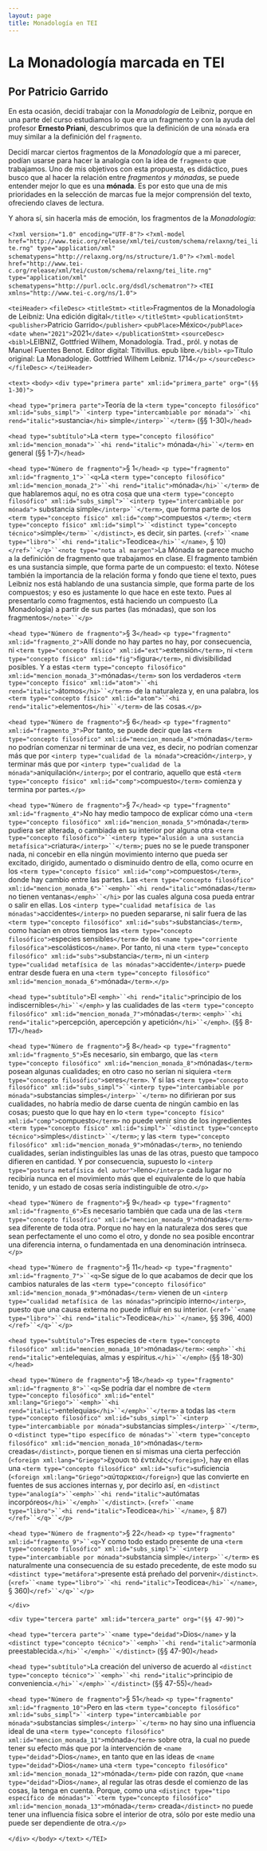```yaml
---
layout: page
title: Monadología en TEI
---
```


# La Monadología marcada en TEI

## Por Patricio Garrido

En esta ocasión, decidí trabajar con la *Monadología* de Leibniz, porque en una parte del curso estudiamos lo que era un fragmento y con la ayuda del profesor
**Ernesto Priani**, descubrimos que la definición de una `mónada` era muy similar a la definición del `fragmento`. 

Decidí marcar ciertos fragmentos de la *Monadología* que a mi parecer, podían usarse para hacer la analogía con la idea de `fragmento` que trabajamos. 
Uno de mis objetivos con esta propuesta, es didáctico, pues busco que al hacer la relación entre *fragmentos y mónadas*, se puede entender mejor lo que es una 
**mónada**. Es por esto que una de mis prioridades en la selección de marcas fue la mejor comprensión del texto, ofreciendo claves de lectura.

Y ahora sí, sin hacerla más de emoción, los fragmentos de la *Monadología*:


`<?xml version="1.0" encoding="UTF-8"?>`
`<?xml-model href="http://www.teic.org/release/xml/tei/custom/schema/relaxng/tei_lite.rng" type="application/xml"    schematypens="http://relaxng.org/ns/structure/1.0"?>`
`<?xml-model href="http://www.tei-c.org/release/xml/tei/custom/schema/relaxng/tei_lite.rng" type="application/xml"
schematypens="http://purl.oclc.org/dsdl/schematron"?>`
`<TEI xmlns="http://www.tei-c.org/ns/1.0">`

`<teiHeader>`
`<fileDesc>`
`<titleStmt>`
`<title>`Fragmentos de la Monadología de Leibniz: Una edición digital`</title>`
`</titleStmt>`
`<publicationStmt>`
`<publisher>`Patricio Garrido`</publisher>`
`<pubPlace>`México`</pubPlace>`
`<date when="2021">`2021`</date>`
`</publicationStmt>`
`<sourceDesc>`
`<bibl>`LEIBNIZ, Gottfried Wilhem, Monadología. Trad., pról. y notas de Manuel Fuentes Benot. Editor digital: Titivillus. epub libre.`</bibl>`
`<p>`Título original: La Monadologie. Gottfried Wilhem Leibniz. 1714`</p>`
`</sourceDesc>`
`</fileDesc>`
`</teiHeader>`

`<text>`
`<body>`
`<div type="primera parte" xml:id="primera_parte" org="(§§ 1-30)">`

`<head type="primera parte">`Teoría de la `<term type="concepto filosófico" xml:id="subs_simpl">``<interp type="intercambiable por mónada">``<hi rend="italic">`sustancia`</hi>` simple`</interp>``</term>` (§§ 1-30)`</head>`

`<head type="subtítulo">`La `<term type="concepto filosófico" xml:id="mencion_monada">``<hi rend="italic">` mónada`</hi>``</term>` en general (§§ 1-7)`</head>`

`<head type="Número de fragmento">`§ 1`</head>`
`<p type="fragmento" xml:id="fragmento_1">``<q>`La `<term type="concepto filosófico" xml:id="mencion_monada_2">``<hi rend="italic">`mónada`</hi>``</term>` de que hablaremos aquí, no es otra cosa que una `<term type="concepto filosófico" xml:id="subs_simpl">``<interp type="intercambiable por mónada">` substancia simple`</interp>``</term>`, que forma parte de los
`<term type="concepto físico" xml:id="comp">`compuestos `</term>`; `<term type="concepto físico" xml:id="simpl">``<distinct type="concepto técnico">`simple`</term>``</distinct>`, es decir, sin partes.
(`<ref>``<name type="libro">``<hi rend="italic">`Teodicea`</hi>``</name>`, § 10)`</ref>``</q>``<note type="nota al margen">`La Mónada se parece mucho a la definición de fragmento que trabajamos en clase. El fragmento también es una sustancia simple, que forma parte de un compuesto: el texto. Nótese también la importancia de la relación forma y fondo que tiene el texto, pues Leibniz nos está hablando de una sustancia simple, que forma parte de los compuestos; y eso es justamente lo que hace en este texto. Pues al presentarlo como fragmentos, está haciendo un compuesto (La Monadología) a partir de sus partes (las mónadas), que son los fragmentos`</note>``</p>`

`<head type="Número de fragmento">`§ 3`</head>`
`<p type="fragmento" xml:id="fragmento_2">`Allí donde no hay partes no hay, por consecuencia, ni `<term type="concepto físico" xml:id="ext">`extensión`</term>`, ni `<term type="concepto físico" xml:id="fig">`figura`</term>`, ni divisibilidad posibles. Y a estas `<term type="concepto filosófico" xml:id="mencion_monada_3">`mónadas`</term>` son los verdaderos
`<term type="concepto físico" xml:id="atom">``<hi rend="italic">`átomos`</hi>``</term>` de la naturaleza y, en una palabra, los `<term type="concepto físico" xml:id="atom">``<hi rend="italic">`elementos`</hi>``</term>` de las cosas.`</p>`

`<head type="Número de fragmento">`§ 6`</head>`
`<p type="fragmento" xml:id="fragmento_3">`Por tanto, se puede decir que las `<term type="concepto filosófico" xml:id="mencion_monada_4">`mónadas`</term>` no podrían comenzar ni terminar de una vez, es decir, no podrían comenzar más que por `<interp type="cualidad de la mónada">`creación`</interp>`, y terminar más que por `<interp type="cualidad de la mónada">`aniquilación`</interp>`; por el contrario, aquello que está `<term type="concepto físico" xml:id="comp">`compuesto`</term>` comienza y termina por partes.`</p>`

`<head type="Número de fragmento">`§ 7`</head>`
`<p type="fragmento" xml:id="fragmento_4">`No hay medio tampoco de explicar cómo una `<term type="concepto filosófico" xml:id="mencion_monada_5">`mónada`</term>` pudiera ser alterada, o cambiada en su interior por alguna otra `<term type="concepto filosófico">``<interp type="alusión a una sustancia metafísica">`criatura`</interp>``</term>`; pues no se le puede transponer nada, ni concebir en ella ningún movimiento interno que pueda ser excitado, dirigido, aumentado o disminuido dentro de ella, como ocurre en los `<term type="concepto físico" xml:id="comp">`compuestos`</term>`, donde hay cambio entre las partes. Las
`<term type="concepto filosófico" xml:id="mencion_monada_6">``<emph>``<hi rend="italic">`mónadas`</term>` no tienen ventanas`</emph>``</hi>` por las cuales alguna cosa pueda entrar o salir en ellas. Los `<interp type="cualidad metafísica de las mónadas">`accidentes`</interp>` no pueden separarse, ni salir fuera de las `<term type="concepto filosófico" xml:id="subs">`substancias`</term>`, como hacían en otros tiempos las `<term type="concepto filosófico">`especies sensibles`</term>` de los `<name type="corriente filosófica">`escolásticos`</name>`.
Por tanto, ni una `<term type="concepto filosófico" xml:id="subs">`substancia`</term>`, ni un `<interp type="cualidad metafísica de las mónadas">`accidente`</interp>` puede entrar desde fuera en una `<term type="concepto filosófico" xml:id="mencion_monada_6">`mónada`</term>`.`</p>`

`<head type="subtítulo">`El `<emph>``<hi rend="italic">`principio de los indiscernibles`</hi>``</emph>` y las cualidades de las `<term type="concepto filosófico" xml:id="mencion_monada_7">`mónadas`</term>`: `<emph>``<hi rend="italic">`percepción, apercepción y apetición`</hi>``</emph>`. (§§ 8-17)`</head>`

`<head type="Número de fragmento">`§ 8`</head>`
`<p type="fragmento" xml:id="fragmento_5">`Es necesario, sin embargo, que las `<term type="concepto filosófico" xml:id="mencion_monada_8">`mónadas`</term>` posean algunas cualidades; en otro caso no serían ni siquiera `<term type="concepto filosófico">`seres`</term>`. Y si las `<term type="concepto filosófico" xml:id="subs_simpl">``<interp type="intercambiable por mónada">`substancias simples`</interp>``</term>` no difirieran por sus cualidades, no habría medio de darse cuenta de ningún cambio en las cosas; puesto que
lo que hay en lo `<term type="concepto físico" xml:id="comp">`compuesto`</term>` no puede venir sino de los ingredientes `<term type="concepto físico" xml:id="simpl">``<distinct type="concepto técnico">`simples`</distinct>``</term>`; y las `<term type="concepto filosófico" xml:id="mencion_monada_9">`mónadas`</term>`, no teniendo cualidades, serían indistinguibles las unas de las otras, puesto que tampoco difieren en cantidad. Y por consecuencia, supuesto lo `<interp type="postura metafísica del autor">`lleno`</interp>` cada lugar no recibiría nunca en el movimiento más que el equivalente de lo que había tenido, y un estado de cosas sería indistinguible de otro.`</p>`

`<head type="Número de fragmento">`§ 9`</head>`
`<p type="fragmento" xml:id="fragmento_6">`Es necesario también que cada una de las `<term type="concepto filosófico" xml:id="mencion_monada_9">`mónadas`</term>` sea diferente de toda otra. Porque no hay en la naturaleza dos seres que sean perfectamente el uno como el otro, y donde no sea posible encontrar una diferencia interna, o fundamentada en una denominación intrínseca.`</p>`

`<head type="Número de fragmento">`§ 11`</head>`
`<p type="fragmento" xml:id="fragmento_7">``<q>`Se sigue de lo que acabamos de decir que los cambios naturales de las `<term type="concepto filosófico" xml:id="mencion_monada_9">`mónadas`</term>` vienen de un `<interp type="cualidad metafísica de las mónadas">`principio interno`</interp>`, puesto que una causa externa no puede influir en su interior.
(`<ref>``<name type="libro">``<hi rend="italic">`Teodicea`</hi>``</name>`, §§ 396, 400)`</ref>``</q>``</p>`

`<head type="subtítulo">`Tres especies de `<term type="concepto filosófico" xml:id="mencion_monada_10">`mónadas`</term>`: `<emph>``<hi rend="italic">`entelequias, almas y espíritus.`</hi>``</emph>` (§§ 18-30)`</head>`

`<head type="Número de fragmento">`§ 18`</head>`
`<p type="fragmento" xml:id="fragmento_8">``<q>`Se podría dar el nombre de `<term type="concepto filosófico" xml:id="entel" xml:lang="Griego">``<emph>``<hi rend="italic">`entelequias`</hi>``</emph>``</term>` a todas las
`<term type="concepto filosófico" xml:id="subs_simpl">``<interp type="intercambiable por mónada">`substancias simples`</interp>``</term>`, o `<distinct type="tipo específico de mónadas">``<term type="concepto filosófico" xml:id="mencion_monada_10">`mónadas`</term>` creadas`</distinct>`, porque tienen en sí mismas una cierta perfección (`<foreign xml:lang="Griego">`ἔχουσι τὸ ἐντελὲς`</foreign>`), hay en ellas una
				 `<term type="concepto filosófico" xml:id="sufic">`suficiencia (`<foreign xml:lang="Griego">`αὐταρκεια`</foreign>`) que las convierte en fuentes de sus acciones internas y, por decirlo así, en `<distinct type="analogía">``<emph>``<hi rend="italic">`autómatas incorpóreos`</hi>``</emph>``</distinct>`.
(`<ref>``<name type="libro">``<hi rend="italic">`Teodicea`</hi>``</name>`, § 87)`</ref>``</q>``</p>`

`<head type="Número de fragmento">`§ 22`</head>`
`<p type="fragmento" xml:id="fragmento_9">``<q>`Y como todo estado presente de una `<term type="concepto filosófico" xml:id="subs_simpl">``<interp type="intercambiable por mónada">`substancia simple`</interp>``</term>` es naturalmente una consecuencia de su estado precedente, de este modo su `<distinct type="metáfora">`presente está preñado del porvenir`</distinct>`.
(`<ref>``<name type="libro">``<hi rend="italic">`Teodicea`</hi>``</name>`, § 360)`</ref>``</q>``</p>`

`</div>`

`<div type="tercera parte" xml:id="tercera_parte" org="(§§ 47-90)">`

`<head type="tercera parte">``<name type="deidad">`Dios`</name>` y la `<distinct type="concepto técnico">``<emph>``<hi rend="italic">`armonía preestablecida.`</hi>``</emph>``</distinct>` (§§ 47-90)`</head>`

`<head type="subtítulo">`La creación del universo de acuerdo al `<distinct type="concepto técnico">``<emph>``<hi rend="italic">`principio de conveniencia.`</hi>``</emph>``</distinct>` (§§ 47-55)`</head>`

`<head type="Número de fragmento">`§ 51`</head>`
`<p type="fragmento" xml:id="fragmento_10">`Pero en las `<term type="concepto filosófico" xml:id="subs_simpl">``<interp type="intercambiable por mónada">`substancias simples`</interp>``</term>` no hay sino una influencia ideal de una `<term type="concepto filosófico" xml:id="mencion_monada_11">`mónada`</term>` sobre otra, la cual no puede tener su efecto más que por la intervención de `<name type="deidad">`Dios`</name>`, en tanto que en las ideas de `<name type="deidad">`Dios`</name>` una
`<term type="concepto filosófico" xml:id="mencion_monada_12">`mónada`</term>` pide con razón, que `<name type="deidad">`Dios`</name>`, al regular las otras desde el comienzo de las cosas, la tenga en cuenta. Porque, como una `<distinct type="tipo específico de mónadas">``<term type="concepto filosófico" xml:id="mencion_monada_13">`mónada`</term>` creada`</distinct>` no puede tener una influencia física sobre el interior de otra, sólo por este medio una puede ser dependiente de otra.`</p>`

`</div>`
`</body>`
`</text>`
`</TEI>`
